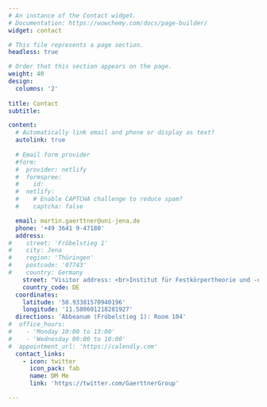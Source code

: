 ```yaml
---
# An instance of the Contact widget.
# Documentation: https://wowchemy.com/docs/page-builder/
widget: contact

# This file represents a page section.
headless: true

# Order that this section appears on the page.
weight: 40
design:
  columns: '2'
  
title: Contact
subtitle:

content:
  # Automatically link email and phone or display as text?
  autolink: true
  
  # Email form provider
  #form:
  #  provider: netlify
  #  formspree:
  #    id:
  #  netlify:
  #    # Enable CAPTCHA challenge to reduce spam?
  #    captcha: false

  email: martin.gaerttner@uni-jena.de
  phone: '+49 3641 9-47180'
  address:
#    street: 'Fröbelstieg 1'
#    city: Jena
#    region: 'Thüringen'
#    postcode: '07743'
#    country: Germany
    street: "Visitor address: <br>Institut für Festkörpertheorie und -optik<br>Friedrich-Schiller-Universität Jena<br>Fröbelstieg 1<br>07743 Jena<br>Germany<br><br>Postal address: <br>Institut für Festkörpertheorie und -optik<br>Friedrich-Schiller-Universität Jena<br>Max-Wien-Platz 1<br>07743 Jena<br>Germany<br><br>Secretary:<br>Sylvia Hennig<br>Mail: sylvia.hennig@uni-jena.de<br>Phone: +49 3641 9-47151"
    country_code: DE	
  coordinates:
    latitude: '50.93381570940196'
    longitude: '11.580601218281927'
  directions: 'Abbeanum (Fröbelstieg 1): Room 104'
#  office_hours:
#    - 'Monday 10:00 to 13:00'
#    - 'Wednesday 09:00 to 10:00'
#  appointment_url: 'https://calendly.com'
  contact_links:
    - icon: twitter
      icon_pack: fab
      name: DM Me
      link: 'https://twitter.com/GaerttnerGroup'

---
```


